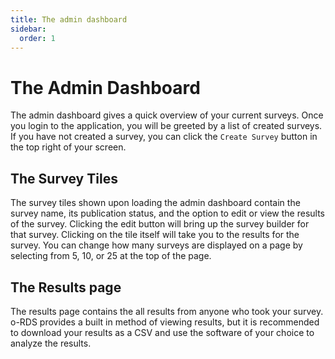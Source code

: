 ```yaml
---
title: The admin dashboard
sidebar:
  order: 1
---
```


# The Admin Dashboard

The admin dashboard gives a quick overview of your current surveys. Once you login to the application, you will be greeted by a list of created surveys. If you have not created a survey, you can click the `Create Survey` button in the top right of your screen.

## The Survey Tiles

The survey tiles shown upon loading the admin dashboard contain the survey name, its publication status, and the option to edit or view the results of the survey. Clicking the edit button will bring up the survey builder for that survey. Clicking on the tile itself will take you to the results for the survey. You can change how many surveys are displayed on a page by selecting from 5, 10, or 25 at the top of the page.

## The Results page

The results page contains the all results from anyone who took your survey. o-RDS provides a built in method of viewing results, but it is recommended to download your results as a CSV and use the software of your choice to analyze the results.
